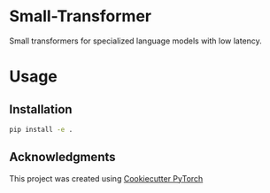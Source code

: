 # Small-Transformer

Small transformers for specialized language models with low latency.


# Usage

## Installation

```bash
pip install -e .
```

## Acknowledgments
This project was created using
[Cookiecutter PyTorch](https://github.com/khornlund/cookiecutter-pytorch)
